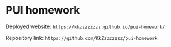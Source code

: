 # PUI homework

Deployed website: `https://kkzzzzzzzz.github.io/pui-homework/`

Repository link: `https://github.com/KkZzzzzzzz/pui-homework`
